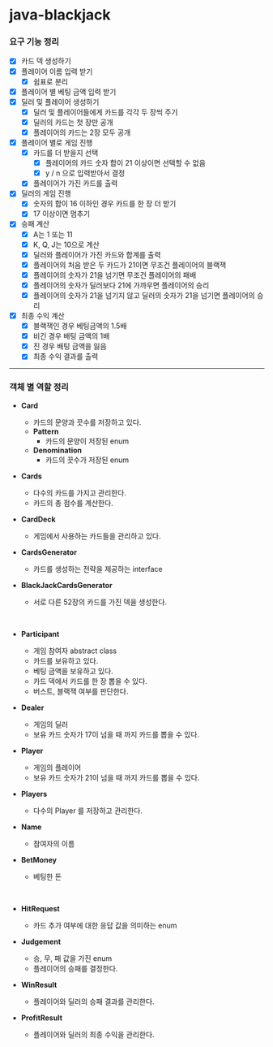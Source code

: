 # java-blackjack

### 요구 기능 정리

- [x] 카드 덱 생성하기
- [x] 플레이어 이름 입력 받기
    - [x] 쉼표로 분리
- [x] 플레이어 별 베팅 금액 입력 받기
- [x] 딜러 및 플레이어 생성하기
    - [x] 딜러 및 플레이어들에게 카드를 각각 두 장씩 주기
    - [x] 딜러의 카드는 첫 장만 공개
    - [x] 플레이어의 카드는 2장 모두 공개
- [x] 플레이어 별로 게임 진행
    - [x] 카드를 더 받을지 선택
        - [x] 플레이어의 카드 숫자 합이 21 이상이면 선택할 수 없음
        - [x] y / n 으로 입력받아서 결정
    - [x] 플레이어가 가진 카드를 출력
- [x] 딜러의 게임 진행
    - [x] 숫자의 합이 16 이하인 경우 카드를 한 장 더 받기
    - [x] 17 이상이면 멈추기
- [x] 승패 계산
    - [x] A는 1 또는 11
    - [x] K, Q, J는 10으로 계산
    - [x] 딜러와 플레이어가 가진 카드와 합계를 출력
    - [x] 플레이어의 처음 받은 두 카드가 21이면 무조건 플레이어의 블랙잭
    - [x] 플레이어의 숫자가 21을 넘기면 무조건 플레이어의 패배
    - [x] 플레이어의 숫자가 딜러보다 21에 가까우면 플레이어의 승리
    - [x] 플레이어의 숫자가 21을 넘기지 않고 딜러의 숫자가 21을 넘기면 플레이어의 승리
- [x] 최종 수익 계산
    - [x] 블랙잭인 경우 베팅금액의 1.5배
    - [x] 비긴 경우 배팅 금액의 1배
    - [x] 진 경우 배팅 금액을 잃음
    - [x] 최종 수익 결과를 출력

---

### 객체 별 역할 정리

- **Card**
    - 카드의 문양과 끗수를 저장하고 있다.
    - **Pattern**
        - 카드의 문양이 저장된 enum
    - **Denomination**
        - 카드의 끗수가 저장된 enum

- **Cards**
    - 다수의 카드를 가지고 관리한다.
    - 카드의 총 점수를 계산한다.

- **CardDeck**
    - 게임에서 사용하는 카드들을 관리하고 있다.

- **CardsGenerator**
    - 카드를 생성하는 전략을 제공하는 interface

- **BlackJackCardsGenerator**
    - 서로 다른 52장의 카드를 가진 덱을 생성한다.

<br>

- **Participant**
    - 게임 참여자 abstract class
    - 카드를 보유하고 있다.
    - 베팅 금액을 보유하고 있다.
    - 카드 덱에서 카드를 한 장 뽑을 수 있다.
    - 버스트, 블랙잭 여부를 판단한다.

- **Dealer**
    - 게임의 딜러
    - 보유 카드 숫자가 17이 넘을 때 까지 카드를 뽑을 수 있다.

- **Player**
    - 게임의 플레이어
    - 보유 카드 숫자가 21이 넘을 때 까지 카드를 뽑을 수 있다.

- **Players**
    - 다수의 Player 를 저장하고 관리한다.

- **Name**
    - 참여자의 이름

- **BetMoney**
    - 베팅한 돈

<br>

- **HitRequest**
    - 카드 추가 여부에 대한 응답 값을 의미하는 enum

- **Judgement**
    - 승, 무, 패 값을 가진 enum
    - 플레이어의 승패를 결정한다.

- **WinResult**
    - 플레이어와 딜러의 승패 결과를 관리한다.

- **ProfitResult**
    - 플레이어와 딜러의 최종 수익을 관리한다.

